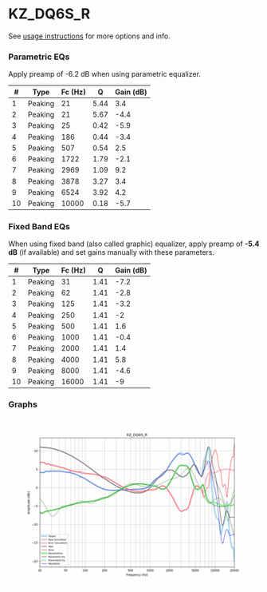 # KZ_DQ6S_R
See [usage instructions](https://github.com/jaakkopasanen/AutoEq#usage) for more options and info.

### Parametric EQs
Apply preamp of -6.2 dB when using parametric equalizer.

|   # | Type    |   Fc (Hz) |    Q |   Gain (dB) |
|-----|---------|-----------|------|-------------|
|   1 | Peaking |        21 | 5.44 |         3.4 |
|   2 | Peaking |        21 | 5.67 |        -4.4 |
|   3 | Peaking |        25 | 0.42 |        -5.9 |
|   4 | Peaking |       186 | 0.44 |        -3.4 |
|   5 | Peaking |       507 | 0.54 |         2.5 |
|   6 | Peaking |      1722 | 1.79 |        -2.1 |
|   7 | Peaking |      2969 | 1.09 |         9.2 |
|   8 | Peaking |      3878 | 3.27 |         3.4 |
|   9 | Peaking |      6524 | 3.92 |         4.2 |
|  10 | Peaking |     10000 | 0.18 |        -5.7 |

### Fixed Band EQs
When using fixed band (also called graphic) equalizer, apply preamp of **-5.4 dB** (if available) and set gains manually with these parameters.

|   # | Type    |   Fc (Hz) |    Q |   Gain (dB) |
|-----|---------|-----------|------|-------------|
|   1 | Peaking |        31 | 1.41 |        -7.2 |
|   2 | Peaking |        62 | 1.41 |        -2.8 |
|   3 | Peaking |       125 | 1.41 |        -3.2 |
|   4 | Peaking |       250 | 1.41 |        -2   |
|   5 | Peaking |       500 | 1.41 |         1.6 |
|   6 | Peaking |      1000 | 1.41 |        -0.4 |
|   7 | Peaking |      2000 | 1.41 |         1.4 |
|   8 | Peaking |      4000 | 1.41 |         5.8 |
|   9 | Peaking |      8000 | 1.41 |        -4.6 |
|  10 | Peaking |     16000 | 1.41 |        -9   |

### Graphs
![](./KZ_DQ6S_R.png)
